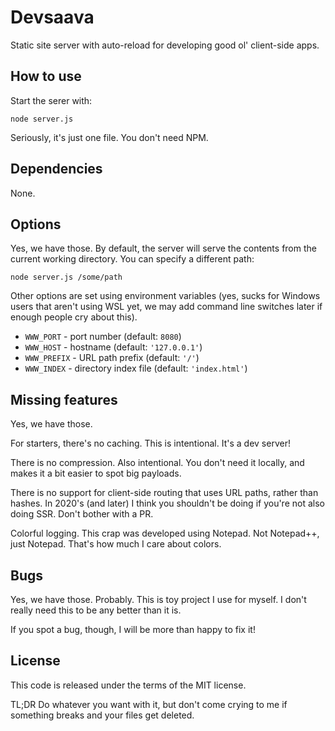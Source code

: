 # Devsaava

Static site server with auto-reload for developing good ol' client-side apps.

## How to use

Start the serer with:

`node server.js`

Seriously, it's just one file. You don't need NPM.

## Dependencies

None.

## Options

Yes, we have those. By default, the server will serve the contents from the
current working directory. You can specify a different path:

```shell
node server.js /some/path
```

Other options are set using environment variables (yes, sucks for Windows 
users that aren't using WSL yet, we may add command line switches later if 
enough people cry about this).

- `WWW_PORT` - port number (default: `8080`)
- `WWW_HOST` - hostname (default: `'127.0.0.1'`)
- `WWW_PREFIX` - URL path prefix (default: `'/'`)
- `WWW_INDEX` - directory index file (default: `'index.html'`)

## Missing features

Yes, we have those.

For starters, there's no caching. This is intentional. It's a dev server!

There is no compression. Also intentional. You don't need it locally, and
makes it a bit easier to spot big payloads.

There is no support for client-side routing that uses URL paths, rather than
hashes. In 2020's (and later) I think you shouldn't be doing if you're not
also doing SSR. Don't bother with a PR.

Colorful logging. This crap was developed using Notepad. Not Notepad++, just
Notepad. That's how much I care about colors.

## Bugs

Yes, we have those. Probably. This is toy project I use for myself. I don't 
really need this to be any better than it is.

If you spot a bug, though, I will be more than happy to fix it!

## License

This code is released under the terms of the MIT license.

TL;DR Do whatever you want with it, but don't come crying to me if something
breaks and your files get deleted.



